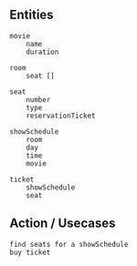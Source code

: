 


## Entities

    movie
        name
        duration

    room
        seat []
    
    seat
        number
        type
        reservationTicket

    showSchedule
        room
        day
        time
        movie    
        
    ticket
        showSchedule
        seat

## Action / Usecases

    find seats for a showSchedule
    buy ticket
